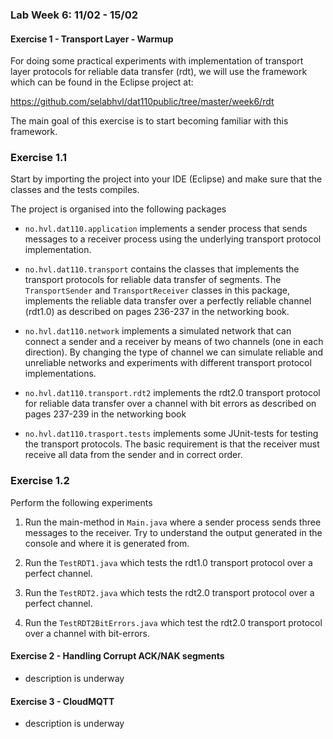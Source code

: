 ### Lab Week 6: 11/02 - 15/02

#### Exercise 1 - Transport Layer - Warmup

For doing some practical experiments with implementation of transport layer protocols for reliable data transfer (rdt), we will use the framework which can be found in the Eclipse project at:

https://github.com/selabhvl/dat110public/tree/master/week6/rdt

The main goal of this exercise is to start becoming familiar with this framework.

### Exercise 1.1

Start by importing the project into your IDE (Eclipse) and make sure that the classes and the tests compiles.

The project is organised into the following packages

- `no.hvl.dat110.application` implements a sender process that sends messages to a receiver process using the underlying transport protocol implementation.

- `no.hvl.dat110.transport` contains the classes that implements the transport protocols for reliable data transfer of segments. The `TransportSender` and `TransportReceiver` classes in this package, implements the reliable data transfer over a perfectly reliable channel (rdt1.0) as described on pages 236-237 in the networking book.

- `no.hvl.dat110.network` implements a simulated network that can connect a sender and a receiver by means of two channels (one in each direction). By changing the type of channel we can simulate reliable and unreliable networks and experiments with different transport protocol implementations.

- `no.hvl.dat110.transport.rdt2` implements the rdt2.0 transport protocol for reliable data transfer over a channel with bit errors as described on pages 237-239 in the networking book

- `no.hvl.dat110.trasport.tests` implements some JUnit-tests for testing the transport protocols. The basic requirement is that the receiver must receive all data from the sender and in correct order.

### Exercise 1.2

Perform the following experiments

1. Run the main-method in `Main.java` where a sender process sends three messages to the receiver. Try to understand the output generated in the console and where it is generated from.

2. Run the `TestRDT1.java` which tests the rdt1.0 transport protocol over a perfect channel.

3. Run the `TestRDT2.java` which tests the rdt2.0 transport protocol over a perfect channel.

4. Run the `TestRDT2BitErrors.java` which test the rdt2.0 transport protocol over a channel with bit-errors.

#### Exercise 2 - Handling Corrupt ACK/NAK segments

- description is underway

#### Exercise 3 - CloudMQTT

- description is underway
